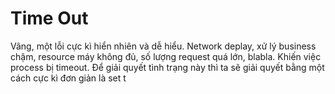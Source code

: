 # Time Out
Vâng, một lỗi cực kì hiển nhiên và dễ hiểu. Network deplay, xử lý business chậm, resource máy không đủ, số lượng request quá lớn, blabla. Khiến việc process bị timeout. Để giải quyết tình trạng này thì ta sẽ giải quyết bằng một cách cực kì đơn giản là set t
<!--stackedit_data:
eyJoaXN0b3J5IjpbNzIxNzMwMjg2XX0=
-->